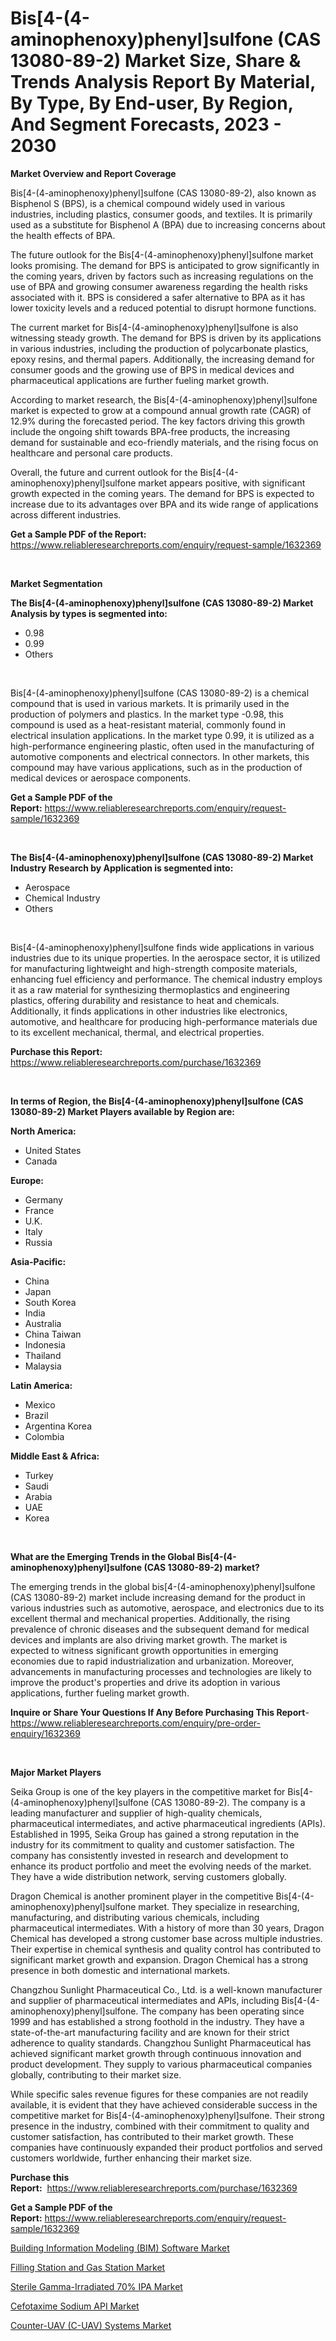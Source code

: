<p><h1>Bis[4-(4-aminophenoxy)phenyl]sulfone (CAS 13080-89-2) Market Size, Share & Trends Analysis Report By Material, By Type, By End-user, By Region, And Segment Forecasts, 2023 - 2030</h1></p><p><strong>Market Overview and Report Coverage</strong></p>
<p><p>Bis[4-(4-aminophenoxy)phenyl]sulfone (CAS 13080-89-2), also known as Bisphenol S (BPS), is a chemical compound widely used in various industries, including plastics, consumer goods, and textiles. It is primarily used as a substitute for Bisphenol A (BPA) due to increasing concerns about the health effects of BPA.</p><p>The future outlook for the Bis[4-(4-aminophenoxy)phenyl]sulfone market looks promising. The demand for BPS is anticipated to grow significantly in the coming years, driven by factors such as increasing regulations on the use of BPA and growing consumer awareness regarding the health risks associated with it. BPS is considered a safer alternative to BPA as it has lower toxicity levels and a reduced potential to disrupt hormone functions.</p><p>The current market for Bis[4-(4-aminophenoxy)phenyl]sulfone is also witnessing steady growth. The demand for BPS is driven by its applications in various industries, including the production of polycarbonate plastics, epoxy resins, and thermal papers. Additionally, the increasing demand for consumer goods and the growing use of BPS in medical devices and pharmaceutical applications are further fueling market growth.</p><p>According to market research, the Bis[4-(4-aminophenoxy)phenyl]sulfone market is expected to grow at a compound annual growth rate (CAGR) of 12.9% during the forecasted period. The key factors driving this growth include the ongoing shift towards BPA-free products, the increasing demand for sustainable and eco-friendly materials, and the rising focus on healthcare and personal care products.</p><p>Overall, the future and current outlook for the Bis[4-(4-aminophenoxy)phenyl]sulfone market appears positive, with significant growth expected in the coming years. The demand for BPS is expected to increase due to its advantages over BPA and its wide range of applications across different industries.</p></p>
<p><strong>Get a Sample PDF of the Report:</strong> <a href="https://www.reliableresearchreports.com/enquiry/request-sample/1632369">https://www.reliableresearchreports.com/enquiry/request-sample/1632369</a></p>
<p>&nbsp;</p>
<p><strong>Market Segmentation</strong></p>
<p><strong>The Bis[4-(4-aminophenoxy)phenyl]sulfone (CAS 13080-89-2) Market Analysis by types is segmented into:</strong></p>
<p><ul><li>0.98</li><li>0.99</li><li>Others</li></ul></p>
<p>&nbsp;</p>
<p><p>Bis[4-(4-aminophenoxy)phenyl]sulfone (CAS 13080-89-2) is a chemical compound that is used in various markets. It is primarily used in the production of polymers and plastics. In the market type -0.98, this compound is used as a heat-resistant material, commonly found in electrical insulation applications. In the market type 0.99, it is utilized as a high-performance engineering plastic, often used in the manufacturing of automotive components and electrical connectors. In other markets, this compound may have various applications, such as in the production of medical devices or aerospace components.</p></p>
<p><strong>Get a Sample PDF of the Report:</strong>&nbsp;<a href="https://www.reliableresearchreports.com/enquiry/request-sample/1632369">https://www.reliableresearchreports.com/enquiry/request-sample/1632369</a></p>
<p>&nbsp;</p>
<p><strong>The Bis[4-(4-aminophenoxy)phenyl]sulfone (CAS 13080-89-2) Market Industry Research by Application is segmented into:</strong></p>
<p><ul><li>Aerospace</li><li>Chemical Industry</li><li>Others</li></ul></p>
<p>&nbsp;</p>
<p><p>Bis[4-(4-aminophenoxy)phenyl]sulfone finds wide applications in various industries due to its unique properties. In the aerospace sector, it is utilized for manufacturing lightweight and high-strength composite materials, enhancing fuel efficiency and performance. The chemical industry employs it as a raw material for synthesizing thermoplastics and engineering plastics, offering durability and resistance to heat and chemicals. Additionally, it finds applications in other industries like electronics, automotive, and healthcare for producing high-performance materials due to its excellent mechanical, thermal, and electrical properties.</p></p>
<p><strong>Purchase this Report:</strong>&nbsp; <a href="https://www.reliableresearchreports.com/purchase/1632369">https://www.reliableresearchreports.com/purchase/1632369</a></p>
<p>&nbsp;</p>
<p><strong>In terms of Region, the Bis[4-(4-aminophenoxy)phenyl]sulfone (CAS 13080-89-2) Market Players available by Region are:</strong></p>
<p>
    <p> <strong> North America: </strong>
        <ul>
            <li>United States</li>
            <li>Canada</li>
        </ul>
        </p> 
    <p> <strong> Europe: </strong>
        <ul>
            <li>Germany</li>
            <li>France</li>
            <li>U.K.</li>
            <li>Italy</li>
            <li>Russia</li>
        </ul>
        </p> 
    <p> <strong> Asia-Pacific: </strong>
        <ul>
            <li>China</li>
            <li>Japan</li>
            <li>South Korea</li>
            <li>India</li>
            <li>Australia</li>
            <li>China Taiwan</li>
            <li>Indonesia</li>
            <li>Thailand</li>
            <li>Malaysia</li>
        </ul>
        </p> 
    <p> <strong> Latin America: </strong>
        <ul>
            <li>Mexico</li>
            <li>Brazil</li>
            <li>Argentina Korea</li>
            <li>Colombia</li>
        </ul>
        </p> 
    <p> <strong> Middle East & Africa: </strong>
        <ul>
            <li>Turkey</li>
            <li>Saudi</li>
            <li>Arabia</li>
            <li>UAE</li>
            <li>Korea</li>
        </ul>
    </p>
    </p>
<p>&nbsp;</p>
<p><strong>What are the Emerging Trends in the Global Bis[4-(4-aminophenoxy)phenyl]sulfone (CAS 13080-89-2) market?</strong></p>
<p><p>The emerging trends in the global bis[4-(4-aminophenoxy)phenyl]sulfone (CAS 13080-89-2) market include increasing demand for the product in various industries such as automotive, aerospace, and electronics due to its excellent thermal and mechanical properties. Additionally, the rising prevalence of chronic diseases and the subsequent demand for medical devices and implants are also driving market growth. The market is expected to witness significant growth opportunities in emerging economies due to rapid industrialization and urbanization. Moreover, advancements in manufacturing processes and technologies are likely to improve the product's properties and drive its adoption in various applications, further fueling market growth.</p></p>
<p><strong>Inquire or Share Your Questions If Any Before Purchasing This Report</strong>- <a href="https://www.reliableresearchreports.com/enquiry/pre-order-enquiry/1632369">https://www.reliableresearchreports.com/enquiry/pre-order-enquiry/1632369</a></p>
<p>&nbsp;</p>
<p><strong>Major Market Players</strong></p>
<p><p>Seika Group is one of the key players in the competitive market for Bis[4-(4-aminophenoxy)phenyl]sulfone (CAS 13080-89-2). The company is a leading manufacturer and supplier of high-quality chemicals, pharmaceutical intermediates, and active pharmaceutical ingredients (APIs). Established in 1995, Seika Group has gained a strong reputation in the industry for its commitment to quality and customer satisfaction. The company has consistently invested in research and development to enhance its product portfolio and meet the evolving needs of the market. They have a wide distribution network, serving customers globally.</p><p>Dragon Chemical is another prominent player in the competitive Bis[4-(4-aminophenoxy)phenyl]sulfone market. They specialize in researching, manufacturing, and distributing various chemicals, including pharmaceutical intermediates. With a history of more than 30 years, Dragon Chemical has developed a strong customer base across multiple industries. Their expertise in chemical synthesis and quality control has contributed to significant market growth and expansion. Dragon Chemical has a strong presence in both domestic and international markets.</p><p>Changzhou Sunlight Pharmaceutical Co., Ltd. is a well-known manufacturer and supplier of pharmaceutical intermediates and APIs, including Bis[4-(4-aminophenoxy)phenyl]sulfone. The company has been operating since 1999 and has established a strong foothold in the industry. They have a state-of-the-art manufacturing facility and are known for their strict adherence to quality standards. Changzhou Sunlight Pharmaceutical has achieved significant market growth through continuous innovation and product development. They supply to various pharmaceutical companies globally, contributing to their market size.</p><p>While specific sales revenue figures for these companies are not readily available, it is evident that they have achieved considerable success in the competitive market for Bis[4-(4-aminophenoxy)phenyl]sulfone. Their strong presence in the industry, combined with their commitment to quality and customer satisfaction, has contributed to their market growth. These companies have continuously expanded their product portfolios and served customers worldwide, further enhancing their market size.</p></p>
<p><strong>Purchase this Report:</strong>&nbsp;&nbsp;<a href="https://www.reliableresearchreports.com/purchase/1632369">https://www.reliableresearchreports.com/purchase/1632369</a></p>
<p></p>
<p><strong>Get a Sample PDF of the Report:</strong>&nbsp;<a href="https://www.reliableresearchreports.com/enquiry/request-sample/1632369">https://www.reliableresearchreports.com/enquiry/request-sample/1632369</a></p>
<p><p><a href="https://medium.com/@v8581137/building-information-modeling-bim-software-market-analysis-its-cagr-market-segmentation-and-7ade156306cf">Building Information Modeling (BIM) Software Market</a></p><p><a href="https://medium.com/@bhumi.technologiesmumbai/filling-station-and-gas-station-market-share-evolution-and-market-growth-trends-2023-2030-cd1716f06b2b">Filling Station and Gas Station Market</a></p><p><a href="https://medium.com/@v4171497/sterile-gamma-irradiated-70-ipa-market-analysis-its-cagr-market-segmentation-and-global-industry-4b9e281d18f3">Sterile Gamma-Irradiated 70% IPA Market</a></p><p><a href="https://medium.com/@hotspotflipk/cefotaxime-sodium-api-market-report-reveals-the-latest-trends-and-growth-opportunities-of-this-47538690f55b">Cefotaxime Sodium API Market</a></p><p><a href="https://medium.com/@hotspotvendor/counter-uav-c-uav-systems-market-analysis-its-cagr-market-segmentation-and-global-industry-668b9b770eff">Counter-UAV (C-UAV) Systems Market</a></p></p>